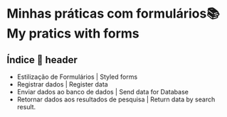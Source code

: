 # Minhas práticas com formulários📚 My pratics with forms

## Índice  🧾 header

 - Estilização de Formulários | Styled forms
 - Registrar dados | Register data
 - Enviar dados ao banco de dados | Send data for Database
 - Retornar dados aos resultados de pesquisa | Return data by search result.
